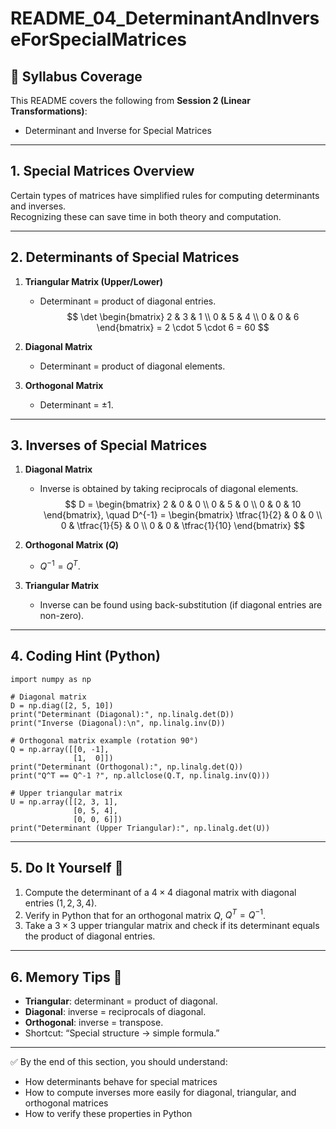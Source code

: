 # README_04_DeterminantAndInverseForSpecialMatrices

## 📌 Syllabus Coverage
This README covers the following from **Session 2 (Linear Transformations)**:
- Determinant and Inverse for Special Matrices

---

## 1. Special Matrices Overview
Certain types of matrices have simplified rules for computing determinants and inverses.  
Recognizing these can save time in both theory and computation.

---

## 2. Determinants of Special Matrices
1. **Triangular Matrix (Upper/Lower)**  
   - Determinant = product of diagonal entries.  
   $$
   \det \begin{bmatrix}
   2 & 3 & 1 \\
   0 & 5 & 4 \\
   0 & 0 & 6
   \end{bmatrix} = 2 \cdot 5 \cdot 6 = 60
   $$

2. **Diagonal Matrix**  
   - Determinant = product of diagonal elements.  

3. **Orthogonal Matrix**  
   - Determinant = $\pm 1$.  

---

## 3. Inverses of Special Matrices
1. **Diagonal Matrix**  
   - Inverse is obtained by taking reciprocals of diagonal elements.  
   $$
   D = \begin{bmatrix}
   2 & 0 & 0 \\
   0 & 5 & 0 \\
   0 & 0 & 10
   \end{bmatrix}, \quad
   D^{-1} = \begin{bmatrix}
   \tfrac{1}{2} & 0 & 0 \\
   0 & \tfrac{1}{5} & 0 \\
   0 & 0 & \tfrac{1}{10}
   \end{bmatrix}
   $$

2. **Orthogonal Matrix ($Q$)**  
   - $Q^{-1} = Q^T$.  

3. **Triangular Matrix**  
   - Inverse can be found using back-substitution (if diagonal entries are non-zero).  

---

## 4. Coding Hint (Python)
    import numpy as np

    # Diagonal matrix
    D = np.diag([2, 5, 10])
    print("Determinant (Diagonal):", np.linalg.det(D))
    print("Inverse (Diagonal):\n", np.linalg.inv(D))

    # Orthogonal matrix example (rotation 90°)
    Q = np.array([[0, -1],
                  [1,  0]])
    print("Determinant (Orthogonal):", np.linalg.det(Q))
    print("Q^T == Q^-1 ?", np.allclose(Q.T, np.linalg.inv(Q)))

    # Upper triangular matrix
    U = np.array([[2, 3, 1],
                  [0, 5, 4],
                  [0, 0, 6]])
    print("Determinant (Upper Triangular):", np.linalg.det(U))

---

## 5. Do It Yourself 🚀
1. Compute the determinant of a $4 \times 4$ diagonal matrix with diagonal entries $(1,2,3,4)$.  
2. Verify in Python that for an orthogonal matrix $Q$, $Q^T = Q^{-1}$.  
3. Take a $3 \times 3$ upper triangular matrix and check if its determinant equals the product of diagonal entries.  

---

## 6. Memory Tips 🧠
- **Triangular**: determinant = product of diagonal.  
- **Diagonal**: inverse = reciprocals of diagonal.  
- **Orthogonal**: inverse = transpose.  
- Shortcut: “Special structure → simple formula.”  

---

✅ By the end of this section, you should understand:
- How determinants behave for special matrices  
- How to compute inverses more easily for diagonal, triangular, and orthogonal matrices  
- How to verify these properties in Python  
